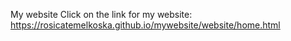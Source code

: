 My website
Click on the link for my website: https://rosicatemelkoska.github.io/mywebsite/website/home.html
